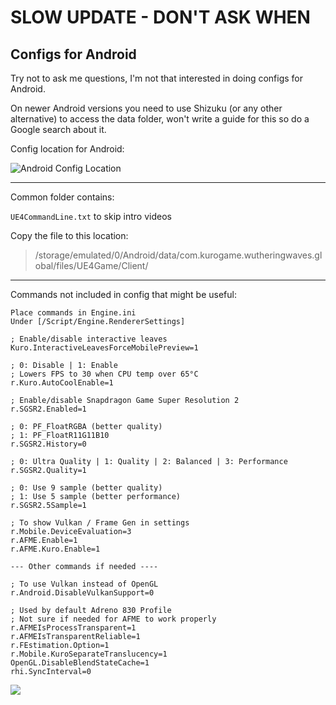 # SLOW UPDATE - DON'T ASK WHEN

## Configs for Android

Try not to ask me questions, I'm not that interested in doing configs for Android.

On newer Android versions you need to use Shizuku (or any other alternative) to access the data folder, won't write a guide for this so do a Google search about it.

Config location for Android:

![Android Config Location](https://i.imgur.com/LquUnoX.png)

---

Common folder contains:

`` UE4CommandLine.txt `` to skip intro videos

Copy the file to this location:

> /storage/emulated/0/Android/data/com.kurogame.wutheringwaves.global/files/UE4Game/Client/

---

Commands not included in config that might be useful:
```
Place commands in Engine.ini
Under [/Script/Engine.RendererSettings]

; Enable/disable interactive leaves
Kuro.InteractiveLeavesForceMobilePreview=1

; 0: Disable | 1: Enable
; Lowers FPS to 30 when CPU temp over 65°C
r.Kuro.AutoCoolEnable=1

; Enable/disable Snapdragon Game Super Resolution 2
r.SGSR2.Enabled=1

; 0: PF_FloatRGBA (better quality)
; 1: PF_FloatR11G11B10
r.SGSR2.History=0

; 0: Ultra Quality | 1: Quality | 2: Balanced | 3: Performance
r.SGSR2.Quality=1

; 0: Use 9 sample (better quality)
; 1: Use 5 sample (better performance)
r.SGSR2.5Sample=1

; To show Vulkan / Frame Gen in settings
r.Mobile.DeviceEvaluation=3
r.AFME.Enable=1
r.AFME.Kuro.Enable=1

--- Other commands if needed ----

; To use Vulkan instead of OpenGL
r.Android.DisableVulkanSupport=0

; Used by default Adreno 830 Profile
; Not sure if needed for AFME to work properly
r.AFMEIsProcessTransparent=1
r.AFMEIsTransparentReliable=1
r.FEstimation.Option=1
r.Mobile.KuroSeparateTranslucency=1
OpenGL.DisableBlendStateCache=1
rhi.SyncInterval=0
```

[<img src="https://i.imgur.com/fxmOE8N.png">](https://ko-fi.com/alteria/)